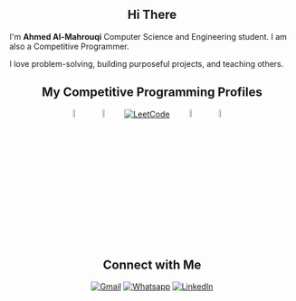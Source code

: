 <h2 align="center">Hi There</h2>

I'm **Ahmed Al-Mahrouqi** Computer Science and Engineering student. I am also a Competitive Programmer.

I love problem-solving, building purposeful projects, and teaching others.

<h2 align="center">My Competitive Programming Profiles</h2>

<div align="center" width=100%>
  <a href="https://icpc.global/ICPCID/AGDAHQPONBPC"><img src="https://i.ibb.co/6J0r7rW/Daco-5610880.png" alt="ICPC Global" width=6% /></a>     
	  &emsp; 
  <a href="https://codeforces.com/profile/Almahrouky"><img src="https://img.icons8.com/external-tal-revivo-shadow-tal-revivo/50/000000/external-codeforces-programming-competitions-and-contests-programming-community-logo-shadow-tal-revivo.png" alt="Code Forces" width=6%/></a>
	  &emsp; 
	<a href="https://leetcode.com/u/Almahrouky/"><img src="https://img.icons8.com/external-tal-revivo-shadow-tal-revivo/50/000000/external-level-up-your-coding-skills-and-quickly-land-a-job-logo-shadow-tal-revivo.png" alt="LeetCode" width=%6/></a>
	  &emsp; 
	<a href="https://atcoder.jp/users/AlMahrouqi"><img src="https://i.ibb.co/Q9WSjDB/logo.png" alt="AtCoder" width=6%/></a>
	  &emsp; 
	<a href="https://www.codechef.com/users/almahrouqi"><img src="https://img.icons8.com/color/50/000000/codechef.png" alt="Code Chef" width=6%/></a>
	  &emsp; 
</div>

<h2 align="center">Connect with Me</h2>

<p align="center">
	<a href="mailto:ahmed.aal.mahrouk@gmail.com"><img img src="https://img.shields.io/badge/gmail-%23EA4335.svg?style=plastic&logo=gmail&logoColor=white" alt="Gmail"/></a>
	<a href="https://wa.me/0201554169534"><img src="https://img.shields.io/badge/whatsapp-%2325D366.svg?style=plastic&logo=whatsapp&logoColor=white" alt="Whatsapp"/></a>
	<a href="https://www.linkedin.com/in/al-mahrouqi/"><img src="https://img.shields.io/badge/linkedin-%230A66C2.svg?style=plastic&logo=linkedin&logoColor=white" alt="LinkedIn"/></a>
</p>
